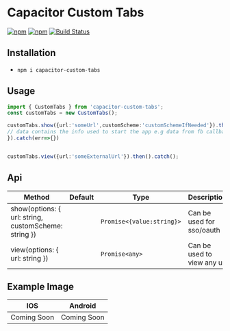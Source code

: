 # Capacitor Custom Tabs

[![npm](https://img.shields.io/npm/v/capacitor-custom-tabs.svg)](https://www.npmjs.com/package/capacitor-custom-tabs)
[![npm](https://img.shields.io/npm/dt/capacitor-custom-tabs.svg?label=npm%20downloads)](https://www.npmjs.com/package/capacitor-custom-tabs)
[![Build Status](https://travis-ci.org/triniwiz/capacitor-custom-tabs.svg?branch=master)](https://travis-ci.org/triniwiz/capacitor-custom-tabs)

## Installation

* `npm i capacitor-custom-tabs`

## Usage

```ts
import { CustomTabs } from 'capacitor-custom-tabs';
const customTabs = new CustomTabs();

customTabs.show({url:'someUrl',customScheme:'customSchemeIfNeeded'}).then(data=>{
// data contains the info used to start the app e.g data from fb callback
}).catch(err=>{})


customTabs.view({url:'someExternalUrl'}).then().catch();

```

## Api

| Method                                   | Default | Type                         | Description                                           |
| ---------------------------------------- | ------- | ---------------------------- | ----------------------------------------------------- |
| show(options: { url: string, customScheme: string }) |         | `Promise<{value:string}>`                     | Can be used for sso/oauth |
| view(options: { url: string }) |         | `Promise<any>`                     | Can be used to view any url |

## Example Image

| IOS                                     | Android                                     |
| --------------------------------------- | ------------------------------------------- |
| Coming Soon | Coming Soon |

